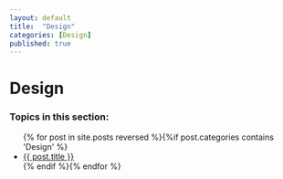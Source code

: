 ```yaml
---
layout: default
title:  "Design"
categories: [Design]
published: true
---
```


<div data-type="part" class="hsecpart" data-hederis-type="hsecpart" id="p5dWxZdFM"><h1 data-hederis-type="hblkchaptitle" class="hblkchaptitle" id="pTgh6Novp">Design</h1>
    <h3>Topics in this section:</h3><ul class="">{% for post in site.posts reversed %}{%if post.categories contains 'Design' %}<li class=""><a class="" href="{{ post.url }}">{{ post.title }}</a></li>{% endif %}{% endfor %}</ul></div>
    